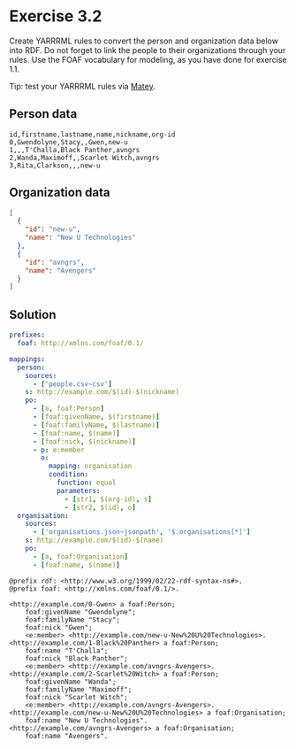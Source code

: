 # Exercise 3.2

Create YARRRML rules to convert the person and organization data below into RDF.
Do not forget to link the people to their organizations through your rules.
Use the FOAF vocabulary for modeling, as you have done for exercise 1.1.

Tip: test your YARRRML rules via [Matey](https://rml.io/yarrrml/matey/).

## Person data

```csv
id,firstname,lastname,name,nickname,org-id
0,Gwendolyne,Stacy,,Gwen,new-u
1,,,T'Challa,Black Panther,avngrs
2,Wanda,Maximoff,,Scarlet Witch,avngrs
3,Rita,Clarkson,,,new-u
```

## Organization data

```json
[
  {
    "id": "new-u",
    "name": "New U Technologies"
  },
  {
    "id": "avngrs",
    "name": "Avengers"
  }
]
```

## Solution

```yaml
prefixes:
  foaf: http://xmlns.com/foaf/0.1/

mappings:
  person:
    sources:
      - ['people.csv~csv']
    s: http://example.com/$(id)-$(nickname)
    po:
      - [a, foaf:Person]
      - [foaf:givenName, $(firstname)]
      - [foaf:familyName, $(lastname)]
      - [foaf:name, $(name)]
      - [foaf:nick, $(nickname)]
      - p: e:member
        o:
          mapping: organisation
          condition:
            function: equal
            parameters:
              - [str1, $(org-id), s]
              - [str2, $(id), o]
  organisation:
    sources:
      - ['organisations.json~jsonpath', '$.organisations[*]']
    s: http://example.com/$(id)-$(name)
    po:
      - [a, foaf:Organisation]
      - [foaf:name, $(name)]
```

```turtle
@prefix rdf: <http://www.w3.org/1999/02/22-rdf-syntax-ns#>.
@prefix foaf: <http://xmlns.com/foaf/0.1/>.

<http://example.com/0-Gwen> a foaf:Person;
    foaf:givenName "Gwendolyne";
    foaf:familyName "Stacy";
    foaf:nick "Gwen";
    <e:member> <http://example.com/new-u-New%20U%20Technologies>.
<http://example.com/1-Black%20Panther> a foaf:Person;
    foaf:name "T'Challa";
    foaf:nick "Black Panther";
    <e:member> <http://example.com/avngrs-Avengers>.
<http://example.com/2-Scarlet%20Witch> a foaf:Person;
    foaf:givenName "Wanda";
    foaf:familyName "Maximoff";
    foaf:nick "Scarlet Witch";
    <e:member> <http://example.com/avngrs-Avengers>.
<http://example.com/new-u-New%20U%20Technologies> a foaf:Organisation;
    foaf:name "New U Technologies".
<http://example.com/avngrs-Avengers> a foaf:Organisation;
    foaf:name "Avengers".
```
